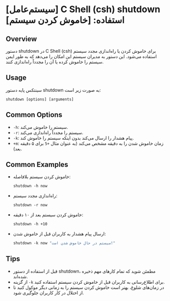 # [سیستم‌عامل] C Shell (csh) shutdown استفاده: [خاموش کردن سیستم]

## Overview
دستور shutdown در C Shell (csh) برای خاموش کردن یا راه‌اندازی مجدد سیستم استفاده می‌شود. این دستور به مدیران سیستم این امکان را می‌دهد که به طور ایمن سیستم را خاموش کرده یا آن را مجدداً راه‌اندازی کنند.

## Usage
سینتکس پایه دستور shutdown به صورت زیر است:

```
shutdown [options] [arguments]
```

## Common Options
- `-h`: سیستم را خاموش می‌کند.
- `-r`: سیستم را مجدداً راه‌اندازی می‌کند.
- `-k`: پیام هشدار را ارسال می‌کند بدون اینکه سیستم را خاموش کند.
- `+m`: زمان خاموش شدن را به دقیقه مشخص می‌کند (به عنوان مثال `+5` برای ۵ دقیقه بعد).

## Common Examples
- خاموش کردن سیستم بلافاصله:
  ```csh
  shutdown -h now
  ```

- راه‌اندازی مجدد سیستم:
  ```csh
  shutdown -r now
  ```

- خاموش کردن سیستم بعد از ۱۰ دقیقه:
  ```csh
  shutdown -h +10
  ```

- ارسال پیام هشدار به کاربران قبل از خاموش شدن:
  ```csh
  shutdown -k now "سیستم در حال خاموش شدن است!"
  ```

## Tips
- قبل از استفاده از دستور shutdown، مطمئن شوید که تمام کارهای مهم ذخیره شده‌اند.
- از گزینه `-k` برای اطلاع‌رسانی به کاربران قبل از خاموش کردن سیستم استفاده کنید.
- در زمان‌های شلوغ، بهتر است خاموش کردن سیستم را به زمانی دیگر موکول کنید تا از اختلال در کار کاربران جلوگیری شود.
